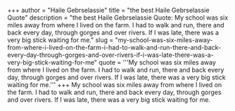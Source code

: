 +++
author = "Haile Gebrselassie"
title = "the best Haile Gebrselassie Quote"
description = "the best Haile Gebrselassie Quote: My school was six miles away from where I lived on the farm. I had to walk and run, there and back every day, through gorges and over rivers. If I was late, there was a very big stick waiting for me."
slug = "my-school-was-six-miles-away-from-where-i-lived-on-the-farm-i-had-to-walk-and-run-there-and-back-every-day-through-gorges-and-over-rivers-if-i-was-late-there-was-a-very-big-stick-waiting-for-me"
quote = '''My school was six miles away from where I lived on the farm. I had to walk and run, there and back every day, through gorges and over rivers. If I was late, there was a very big stick waiting for me.'''
+++
My school was six miles away from where I lived on the farm. I had to walk and run, there and back every day, through gorges and over rivers. If I was late, there was a very big stick waiting for me.
